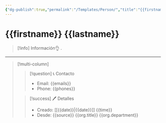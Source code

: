 ```yaml
---
{"dg-publish":true,"permalink":"/Templates/Person/","title":"{{firstname}} {{lastname}}","tags":["NoteType/Person"],"updated":"2023-10-04T22:16:59.063-05:00"}
---
```


# {{firstname}} {{lastname}}

> [!info] Información👌
> .
 ---
> [!multi-column]
> 
> > [!question] 📞 Contacto
> > - Email: {{emails}} 
> > - Phone: {{phones}} 
> 
> > [!success] 🖊️ Detalles
> > - Creado: [[{{date}}\|{{date}}]] {{time}}
> > - Desde: {{source}} {{org.title}} {{org.department}}
